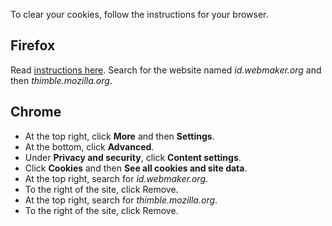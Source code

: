 To clear your cookies, follow the instructions for your browser.

## Firefox

Read [instructions here](https://support.mozilla.org/en-US/kb/clear-cookies-and-site-data-firefox#w_clear-cookies-for-any-website). Search for the website named *id.webmaker.org* and then *thimble.mozilla.org*.

## Chrome

* At the top right, click **More** and then **Settings**.
* At the bottom, click **Advanced**.
* Under **Privacy and security**, click **Content settings**.
* Click **Cookies** and then **See all cookies and site data**.
* At the top right, search for *id.webmaker.org*.
* To the right of the site, click Remove.
* At the top right, search for *thimble.mozilla.org*.
* To the right of the site, click Remove.